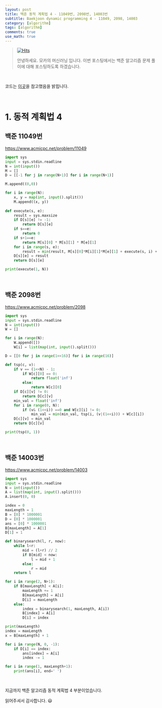 ```yaml
---
layout: post
title: 백준 동적 계획법 4 - 11049번, 2098번, 14003번
subtitle: Baekjoon dynamic programming 4 - 11049, 2098, 14003
category: [algorithm]
tags: [algorithm]
comments: true
use_math: true
---
```












> [![Hits](https://hits.seeyoufarm.com/api/count/incr/badge.svg?url=https%3A%2F%2Fysbsb.github.io%2Falgorithm%2F2023%2F06%2F28%2Fdynamic-programming4.html&count_bg=%2379C83D&title_bg=%23555555&icon=&icon_color=%23E7E7E7&title=hits&edge_flat=false)](https://hits.seeyoufarm.com)
>
> 안녕하세요. 모카의 머신러닝 입니다. 이번 포스팅에서는 백준 알고리즘 문제 풀이에 대해 포스팅하도록 하겠습니다. 

<br>

코드는 [이곳](https://github.com/doitcodingtest/python)을 참고했음을 밝힙니다.

<br>

# 1. 동적 계획법 4



## 백준 11049번

https://www.acmicpc.net/problem/11049

```python
import sys
input = sys.stdin.readline
N = int(input())
M = []
D = [[-1 for j in range(N+1)] for i in range(N+1)]

M.append((0,0))

for i in range(N):
    x, y = map(int, input().split())
    M.append((x, y))
    
def execute(s, e):
    result = sys.maxsize
    if D[s][e] != -1:
        return D[s][e]
    if s==e:
        return 0
    if s+1==e:
        return M[s][0] * M[s][1] * M[e][1]
    for i in range(s, e):
        result = min(result, M[s][0]*M[i][1]*M[e][1] + execute(s, i) + execute(i+1, e))
    D[s][e] = result
    return D[s][e]

print(execute(1, N))
```



<br>





## 백준 2098번

https://www.acmicpc.net/problem/2098

```python
import sys
input = sys.stdin.readline
N = int(input())
W = []

for i in range(N):
    W.append([])
    W[i] = list(map(int, input().split()))

D = [[0 for j in range(1<<16)] for i in range(16)]

def tsp(c, v):
    if v == (1<<N) - 1:
        if W[c][0] == 0:
            return float('inf')
        else:
            return W[c][0]
    if D[c][v] != 0:
        return D[c][v]
    min_val = float('inf')
    for i in range(0, N):
        if (v& (1<<i)) ==0 and W[c][i] != 0:
            min_val = min(min_val, tsp(i, (v|(1<<i))) + W[c][i])
    D[c][v] = min_val
    return D[c][v]

print(tsp(0, 1))
```



<br>







## 백준 14003번

https://www.acmicpc.net/problem/14003

```python
import sys
input = sys.stdin.readline
N = int(input())
A = list(map(int, input().split()))
A.insert(0, 0)

index = 0
maxLength = 1
B = [0] * 1000001
D = [0] * 1000001
ans = [0] * 1000001
B[maxLength] = A[1]
D[1] = 1

def binarysearch(l, r, now):
    while l<r:
        mid = (l+r) // 2
        if B[mid] < now:
            l = mid + 1
        else:
            r = mid
    return l

for i in range(2, N+1):
    if B[maxLength] < A[i]:
        maxLength += 1
        B[maxLength] = A[i]
        D[i] = maxLength
    else:
        index = binarysearch(1, maxLength, A[i])
        B[index] = A[i]
        D[i] = index

print(maxLength)
index = maxLength
x = B[maxLength] + 1

for i in range(N, 0, -1):
    if D[i] == index:
        ans[index] = A[i]
        index -= 1

for i in range(1, maxLength+1):
    print(ans[i], end=' ')
```



<br>









지금까지 백준 알고리즘 동적 계획법 4 부분이었습니다.

읽어주셔서 감사합니다. 😃

